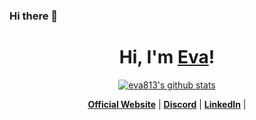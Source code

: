 ### Hi there 👋

<h1 align="center">Hi, I'm <a href="https://eva813.github.io/">Eva</a>!</h1>


<p align="center">
  <a href="https://github.com/Eva813"><img src="https://github-readme-stats.vercel.app/api?username=eva813&hide_border=true&show_icons=true" alt="eva813's github stats"></a>
</p>

<p align="center">
  <strong><a href="https://eva813.github.io">Official Website</a></strong> |
  <strong><a href="https://discord.gg/Evachan#5729">Discord</a></strong> |
  <strong><a href="https://www.linkedin.com/in/eva-chan-671b82156/">LinkedIn</a></strong> |
</p>


<!--
**Eva813/Eva813** is a ✨ _special_ ✨ repository because its `README.md` (this file) appears on your GitHub profile.

Here are some ideas to get you started:

- 🔭 I’m currently working on ...
- 🌱 I’m currently learning ...
- 👯 I’m looking to collaborate on ...
- 🤔 I’m looking for help with ...
- 💬 Ask me about ...
- 📫 How to reach me: ...
- 😄 Pronouns: ...
- ⚡ Fun fact: ...
-->
